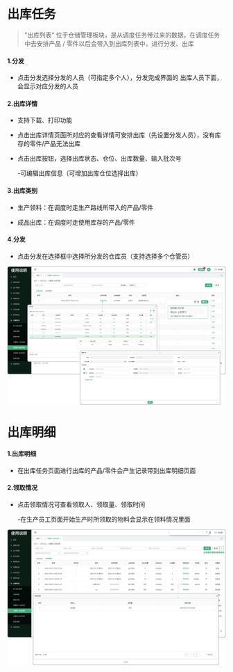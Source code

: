 
# 出库任务

> "出库列表“ 位于仓储管理板块，是从调度任务带过来的数据，在调度任务中去安排产品 / 零件以后会带入到出库列表中，进行分发、出库

#### 1.分发
* 点击分发选择分发的人员（可指定多个人），分发完成界面的 出库人员下面，会显示对应分发的人员

#### 2.出库详情

* 支持下载、打印功能
* 点击出库详情页面所对应的查看详情可安排出库（先设置分发人员），没有库存的零件/产品无法出库
* 点击出库按钮，选择出库状态、仓位、出库数量、输入批次号

  -可编辑出库信息（可增加出库仓位选择出库）

#### 3.出库类别

* 生产领料：在调度时走生产路线所带入的产品/零件

* 成品出库：在调度时走使用库存的产品/零件


#### 4.分发

* 点击分发在选择框中选择所分发的仓库员（支持选择多个仓管员）



![如图所示](../file/cc-cklb.png)



# 出库明细

#### 1.出库明细

* 在出库任务页面进行出库的产品/零件会产生记录带到出库明细页面



#### 2.领取情况

* 点击领取情况可查看领取人、领取量、领取时间

  -在生产员工页面开始生产时所领取的物料会显示在领料情况里面

![如图所示](../file/cc-cklb-ckmx.png)
